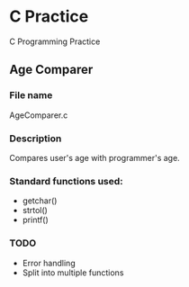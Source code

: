 # C Practice
C Programming Practice

## Age Comparer

### File name
AgeComparer.c

### Description
Compares user's age with programmer's age.

### Standard functions used:
* getchar()
* strtol()
* printf()

### TODO
* Error handling
* Split into multiple functions